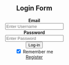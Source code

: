 <html>

<head>
	<title>
		Log-in
	</title>
</head>
<style>

</style>
<body>
<div id="id01"></div>
<script src="http://ajax.googleapis.com/ajax/libs/angularjs/1.4.8/angular.min.js"></script>
<script src="https://ajax.googleapis.com/ajax/libs/jquery/1.12.4/jquery.min.js"></script>
<script type="text/javascript">

</script>
<center><h2>Login Form</h2>

<form action="action_page.php">
  

  <div class="container">
    <label><b>Email</b></label>
    <br>
    <input type="text" placeholder="Enter Username" name="uname" required>
    <br>
    <label><b>Password</b></label>
    <br>
    <input type="password" placeholder="Enter Password" name="psw" required>
    <br>   
    <button type="submit" >Log-in</button>
    <br>
    <input type="checkbox" checked="checked"> Remember me
    <br>
    <a href="file:///C:/Users/Vernom/Desktop/Log-in%20And%20Registration%20FOrm/Registration.html">Register</a>
  </div></center>

 
</form>
</body>
</html>
